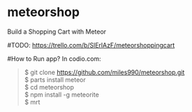 meteorshop
==========

Build a Shopping Cart with Meteor

#TODO:
https://trello.com/b/SlErlAzF/meteorshoppingcart

#How to Run app?
In codio.com:
> $ git clone https://github.com/miles990/meteorshop.git  
> $ parts install meteor  
> $ cd meteorshop  
> $ npm install -g meteorite  
> $ mrt  

